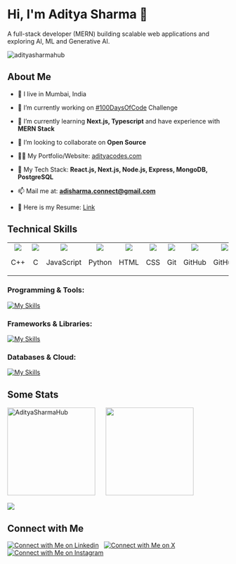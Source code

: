 # Hi, I'm Aditya Sharma 👋  
A full-stack developer (MERN) building scalable web applications and exploring AI, ML and Generative AI.  
<p align="left"> <img src="https://komarev.com/ghpvc/?username=adityasharmahub&label=Profile%20views&color=0e75b6&style=flat" alt="adityasharmahub" /> </p>

## About Me
- 📍 I live in Mumbai, India

- 🔭 I’m currently working on [#100DaysOfCode](https://github.com/AdityaSharmaHub/100DaysOfCode) Challenge

- 🌱 I’m currently learning **Next.js, Typescript** and have experience with **MERN Stack**

- 👯 I’m looking to collaborate on **Open Source**

- 👨‍💻 My Portfolio/Website: [adityacodes.com](https://adityacodes.com)

- 💬 My Tech Stack: **React.js, Next.js, Node.js, Express, MongoDB, PostgreSQL**

- 📫 Mail me at: **adisharma.connect@gmail.com**

- 📄 Here is my Resume: [Link](https://drive.google.com/file/d/1r-j3ILJKefsx0WgcE4O0l_KQHd4z0X6h/view)



## Technical Skills

<table>
  <tbody>
    <td align="center">
      <img src="https://iconkit.ronitghosh.site/icons?i=cpp" />
      <p>C++</p>
    </td>
    <td align="center">
      <img src="https://iconkit.ronitghosh.site/icons?i=c" />
      <p>C</p>
    </td>
    <td align="center">
      <img src="https://iconkit.ronitghosh.site/icons?i=javascript" />
      <p>JavaScript</p>
    </td>
    <td align="center">
      <img src="https://iconkit.ronitghosh.site/icons?i=python" />
      <p>Python</p>
    </td>
    <td align="center">
      <img src="https://iconkit.ronitghosh.site/icons?i=html" />
      <p>HTML</p>
    </td>
    <td align="center">
      <img src="https://iconkit.ronitghosh.site/icons?i=css" />
      <p>CSS</p>
    </td>
    <td align="center">
      <img src="https://iconkit.ronitghosh.site/icons?i=git" />
      <p>Git</p>
    </td>
    <td align="center">
      <img src="https://iconkit.ronitghosh.site/icons?i=github" />
      <p>GitHub</p>
    </td>
    <td align="center">
      <img src="https://iconkit.ronitghosh.site/icons?i=github" />
      <p>GitHub</p>
    </td>
    <td align="center">
      <img src="https://iconkit.ronitghosh.site/icons?i=github" />
      <p>GitHub</p>
    </td>
  </tbody>
</table>

### Programming & Tools:

[![My Skills](https://iconkit.ronitghosh.site/icons?i=cpp,c,javascript,python,html,css,git,github,vscode,postman,npm,yarn,linux,windows,figma)](https://adityacodes.com)

### Frameworks & Libraries:

[![My Skills](https://iconkit.ronitghosh.site/icons?i=react,next,nodejs,express,tailwind,shadcn,bootstrap,framermotion,graphql,redux)](https://adityacodes.com)

### Databases & Cloud:

[![My Skills](https://iconkit.ronitghosh.site/icons?i=mongodb,mysql,postgresql,supabase,appwrite,firebase,aws,docker,kubernetes,netlify,vercel)](https://adityacodes.com)

## Some Stats

<img height=200 align="center" src="https://github-readme-streak-stats.herokuapp.com/?user=adityasharmahub&theme=github_dark_dimmed" alt="AdityaSharmaHub" />&nbsp; &nbsp; &nbsp;
<img height=200 align="center" src="https://github-readme-stats.vercel.app/api/top-langs?username=adityasharmahub&show_icons=true&locale=en&layout=compact&theme=github_dark_dimmed" /><br/><br/>
<img src="https://github-readme-stats.vercel.app/api?username=adityasharmahub&show_icons=true&locale=en&theme=github_dark_dimmed" />
  
## Connect with Me
[![Connect with Me on Linkedin](https://iconkit.ronitghosh.site/icons?i=linkedin)](https://www.linkedin.com/in/aditya-r-sharma) &nbsp;
[![Connect with Me on X](https://iconkit.ronitghosh.site/icons?i=x)](https://x.com/sharmaadityax) &nbsp;
[![Connect with Me on Instagram](https://iconkit.ronitghosh.site/icons?i=instagram)](https://www.instagram.com/_.__adityasharma_.__) &nbsp;
